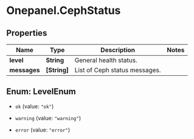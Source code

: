 # Onepanel.CephStatus

## Properties
Name | Type | Description | Notes
------------ | ------------- | ------------- | -------------
**level** | **String** | General health status. | 
**messages** | **[String]** | List of Ceph status messages. | 


<a name="LevelEnum"></a>
## Enum: LevelEnum


* `ok` (value: `"ok"`)

* `warning` (value: `"warning"`)

* `error` (value: `"error"`)





